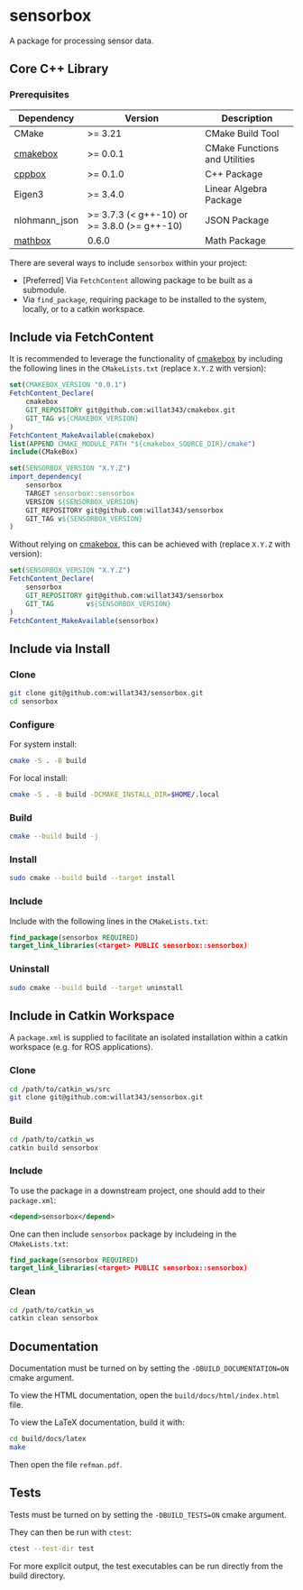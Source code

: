 # sensorbox

A package for processing sensor data.

## Core C++ Library

### Prerequisites

| **Dependency** | **Version** | **Description** |
|----------------|-------------|-----------------|
| CMake | >= 3.21 | CMake Build Tool |
| [cmakebox](https://github.com/willat343/cmakebox) | >= 0.0.1 | CMake Functions and Utilities |
| [cppbox](https://github.com/willat343/cppbox) | >= 0.1.0 | C++ Package |
| Eigen3 | >= 3.4.0 | Linear Algebra Package |
| nlohmann_json | >= 3.7.3 (< g++-10) or >= 3.8.0 (>= g++-10) | JSON Package |
| [mathbox](https://github.com/willat343/mathbox) | 0.6.0 | Math Package |

There are several ways to include `sensorbox` within your project:
- [Preferred] Via `FetchContent` allowing package to be built as a submodule.
- Via `find_package`, requiring package to be installed to the system, locally, or to a catkin workspace.

## Include via FetchContent

It is recommended to leverage the functionality of [cmakebox](https://github.com/willat343/cmakebox) by including the following lines in the `CMakeLists.txt` (replace `X.Y.Z` with version):
```CMake
set(CMAKEBOX_VERSION "0.0.1")
FetchContent_Declare(
    cmakebox
    GIT_REPOSITORY git@github.com:willat343/cmakebox.git
    GIT_TAG v${CMAKEBOX_VERSION}
)
FetchContent_MakeAvailable(cmakebox)
list(APPEND CMAKE_MODULE_PATH "${cmakebox_SOURCE_DIR}/cmake")
include(CMakeBox)

set(SENSORBOX_VERSION "X.Y.Z")
import_dependency(
    sensorbox
    TARGET sensorbox::sensorbox
    VERSION ${SENSORBOX_VERSION}
    GIT_REPOSITORY git@github.com:willat343/sensorbox
    GIT_TAG v${SENSORBOX_VERSION}
)
```

Without relying on [cmakebox](https://github.com/willat343/cmakebox), this can be achieved with (replace `X.Y.Z` with version):
```CMake
set(SENSORBOX_VERSION "X.Y.Z")
FetchContent_Declare(
    sensorbox
    GIT_REPOSITORY git@github.com:willat343/sensorbox
    GIT_TAG        v${SENSORBOX_VERSION}
)
FetchContent_MakeAvailable(sensorbox)
```

## Include via Install

### Clone

```bash
git clone git@github.com:willat343/sensorbox.git
cd sensorbox
```

### Configure

For system install:
```bash
cmake -S . -B build
```

For local install:
```bash
cmake -S . -B build -DCMAKE_INSTALL_DIR=$HOME/.local
```

### Build

```bash
cmake --build build -j
```

### Install

```bash
sudo cmake --build build --target install
```

### Include

Include with the following lines in the `CMakeLists.txt`:
```CMake
find_package(sensorbox REQUIRED)
target_link_libraries(<target> PUBLIC sensorbox::sensorbox)
```

### Uninstall

```bash
sudo cmake --build build --target uninstall
```

## Include in Catkin Workspace

A `package.xml` is supplied to facilitate an isolated installation within a catkin workspace (e.g. for ROS applications).

### Clone

```bash
cd /path/to/catkin_ws/src
git clone git@github.com:willat343/sensorbox.git
```

### Build

```bash
cd /path/to/catkin_ws
catkin build sensorbox
```

### Include

To use the package in a downstream project, one should add to their `package.xml`:
```xml
<depend>sensorbox</depend>
```

One can then include `sensorbox` package by includeing in the `CMakeLists.txt`:
```CMake
find_package(sensorbox REQUIRED)
target_link_libraries(<target> PUBLIC sensorbox::sensorbox)
```

### Clean

```bash
cd /path/to/catkin_ws
catkin clean sensorbox
```

## Documentation

Documentation must be turned on by setting the `-DBUILD_DOCUMENTATION=ON` cmake argument.

To view the HTML documentation, open the `build/docs/html/index.html` file.

To view the LaTeX documentation, build it with:
```bash
cd build/docs/latex
make
```
Then open the file `refman.pdf`.

## Tests

Tests must be turned on by setting the `-DBUILD_TESTS=ON` cmake argument.

They can then be run with `ctest`:
```bash
ctest --test-dir test
```

For more explicit output, the test executables can be run directly from the build directory.

